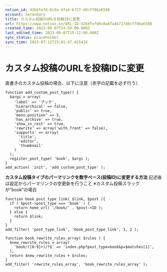 ```yaml
---
notion_id: 42b8fefd-8c8a-4fa4-b727-d0cff06a6508
account: Secondary
title: カスタム投稿のURLを投稿IDに変更
url: https://www.notion.so/URL-ID-42b8fefd8c8a4fa4b727d0cff06a6508
created_time: 2023-09-07T14:59:00.000Z
last_edited_time: 2023-09-07T15:12:00.000Z
sync_status: placeholder
sync_time: 2025-07-12T15:01:47.425418
---
```

# カスタム投稿のURLを投稿IDに変更

直書きのカスタム投稿の場合、以下に注意（赤字の記載を必ず行う）
```plain text
function add_custom_post_type() {
  $args = array(
    'label' => 'ブック',
    'hierarchical' => false,
    'public' => true,
    'menu_position' => 5,
    'has_archive' => true,
    'show_in_rest' => true,
    'rewrite' => array('with_front' => false),
    'supports' => array(
      'title',
      'editor',
      'thumbnail'
    )
  );
  register_post_type( 'book', $args );
}
add_action( 'init', 'add_custom_post_type' );
```
**カスタム投稿タイプのパーマリンクを数字ベース(投稿ID)に変更する方法**
記述後は設定からパーマリンクの空更新を行うこと
※カスタム投稿スラッグが”book”の場合
```plain text
function book_post_type_link( $link, $post ){
  if ( $post->post_type === 'book' ) {
    return home_url( '/book/' . $post->ID );
  } else {
    return $link;
  }
}
add_filter( 'post_type_link', 'book_post_type_link', 1, 2 );

function book_rewrite_rules_array( $rules ) {
  $new_rewrite_rules = array( 
    'book/([0-9]+)/?$' => 'index.php?post_type=book&p=$matches[1]',
  );
  return $new_rewrite_rules + $rules;
}
add_filter( 'rewrite_rules_array', 'book_rewrite_rules_array' );
```